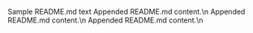 Sample README.md text
Appended README.md content.\n
Appended README.md content.\n
Appended README.md content.\n
